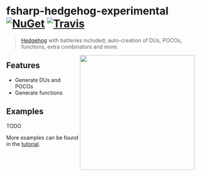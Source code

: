 fsharp-hedgehog-experimental [![NuGet][nuget-shield]][nuget] [![Travis][travis-shield]][travis]
========

> [Hedgehog][hedgehog] with batteries included; auto-creation of DUs, POCOs, functions, extra combinators and more.

<img src="https://github.com/hedgehogqa/fsharp-hedgehog-experimental/raw/master/img/SQUARE_hedgehog_615x615.png" width="307" align="right"/>

## Features

- Generate DUs and POCOs
- Generate functions

## Examples

TODO

More examples can be found in the [tutorial](doc/tutorial.md).

 [hedgehog]: https://github.com/hedgehogqa/fsharp-hedgehog

 [nuget]: https://www.nuget.org/packages/Hedgehog.Experimental/
 [nuget-shield]: https://img.shields.io/nuget/dt/Hedgehog.Experimental.svg?style=flat

 [travis]: https://travis-ci.org/hedgehogqa/fsharp-hedgehog-experimental
 [travis-shield]: https://travis-ci.org/hedgehogqa/fsharp-hedgehog-experimental.svg?branch=master
